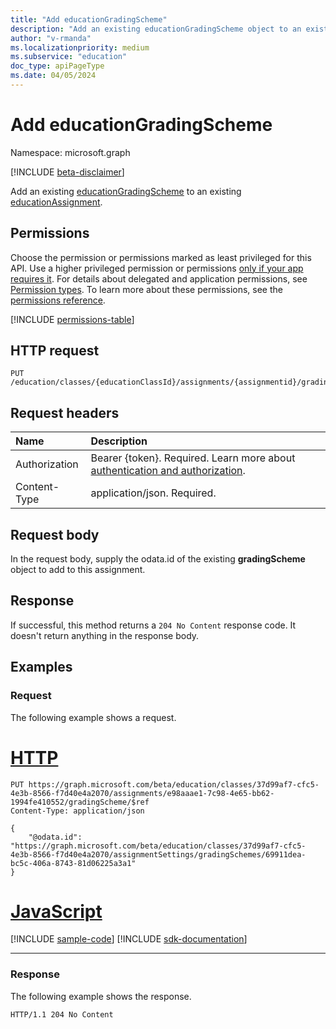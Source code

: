 ```yaml
---
title: "Add educationGradingScheme"
description: "Add an existing educationGradingScheme object to an existing educationAssignment."
author: "v-rmanda"
ms.localizationpriority: medium
ms.subservice: "education"
doc_type: apiPageType
ms.date: 04/05/2024
---
```


# Add educationGradingScheme

Namespace: microsoft.graph

[!INCLUDE [beta-disclaimer](../../includes/beta-disclaimer.md)]

Add an existing [educationGradingScheme](../resources/educationgradingscheme.md) to an existing [educationAssignment](educationassignment.md).

## Permissions

Choose the permission or permissions marked as least privileged for this API. Use a higher privileged permission or permissions [only if your app requires it](/graph/permissions-overview#best-practices-for-using-microsoft-graph-permissions). For details about delegated and application permissions, see [Permission types](/graph/permissions-overview#permission-types). To learn more about these permissions, see the [permissions reference](/graph/permissions-reference).

<!-- {
  "blockType": "permissions",
  "name": "educationassignment_put_gradingscheme"
}
-->
[!INCLUDE [permissions-table](../includes/permissions/educationassignment-put-gradingscheme-permissions.md)]

## HTTP request

<!-- {
  "blockType": "ignored"
}
-->
``` http
PUT /education/classes/{educationClassId}/assignments/{assignmentid}/gradingScheme/$ref
```

## Request headers

|Name|Description|
|:---|:---|
|Authorization|Bearer {token}. Required. Learn more about [authentication and authorization](/graph/auth/auth-concepts).|
|Content-Type|application/json. Required.|

## Request body

In the request body, supply the odata.id of the existing **gradingScheme** object to add to this assignment.

## Response

If successful, this method returns a `204 No Content` response code. It doesn't return anything in the response body.

## Examples

### Request

The following example shows a request.
# [HTTP](#tab/http)
<!-- {
  "blockType": "request",
  "name": "create_educationgradingscheme_from_"
}
-->
``` http
PUT https://graph.microsoft.com/beta/education/classes/37d99af7-cfc5-4e3b-8566-f7d40e4a2070/assignments/e98aaae1-7c98-4e65-bb62-1994fe410552/gradingScheme/$ref
Content-Type: application/json

{
    "@odata.id": "https://graph.microsoft.com/beta/education/classes/37d99af7-cfc5-4e3b-8566-f7d40e4a2070/assignmentSettings/gradingSchemes/69911dea-bc5c-406a-8743-81d06225a3a1"
}
```

# [JavaScript](#tab/javascript)
[!INCLUDE [sample-code](../includes/snippets/javascript/create-educationgradingscheme-from--javascript-snippets.md)]
[!INCLUDE [sdk-documentation](../includes/snippets/snippets-sdk-documentation-link.md)]

---

### Response
The following example shows the response.

<!-- {
  "blockType": "response",
  "truncated": true  
}
-->
``` http
HTTP/1.1 204 No Content
```
